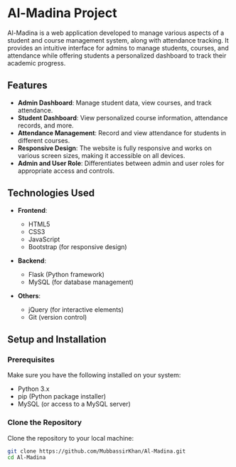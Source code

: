 # Al-Madina Project

Al-Madina is a web application developed to manage various aspects of a student and course management system, along with attendance tracking. It provides an intuitive interface for admins to manage students, courses, and attendance while offering students a personalized dashboard to track their academic progress.

## Features

- **Admin Dashboard**: Manage student data, view courses, and track attendance.
- **Student Dashboard**: View personalized course information, attendance records, and more.
- **Attendance Management**: Record and view attendance for students in different courses.
- **Responsive Design**: The website is fully responsive and works on various screen sizes, making it accessible on all devices.
- **Admin and User Role**: Differentiates between admin and user roles for appropriate access and controls.

## Technologies Used

- **Frontend**:
  - HTML5
  - CSS3
  - JavaScript
  - Bootstrap (for responsive design)
  
- **Backend**:
  - Flask (Python framework)
  - MySQL (for database management)

- **Others**:
  - jQuery (for interactive elements)
  - Git (version control)

## Setup and Installation

### Prerequisites

Make sure you have the following installed on your system:

- Python 3.x
- pip (Python package installer)
- MySQL (or access to a MySQL server)

### Clone the Repository

Clone the repository to your local machine:

```bash
git clone https://github.com/MubbassirKhan/Al-Madina.git
cd Al-Madina
